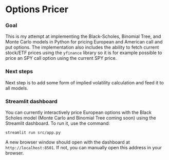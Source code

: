# Options Pricer

### Goal
This is my attempt at implementing the Black-Scholes, Binomial Tree, and Monte Carlo models in Python for pricing European and American call and put options. The implementation also includes the ability to fetch current stock/ETF prices using the `yfinance` library so it is for example possible to price an SPY call option using the current SPY price.


### Next steps
Next step is to add some form of implied volatility calculation and feed it to all models. 

### Streamlit dashboard
You can currently interactively price European options with the Black Scholes model (Monte Carlo and Binomial Tree coming soon) using the Streamlit dashboard. To run it, use the command:
```
streamlit run src/app.py
```
A new browser window should open with the dashboard at `http://localhost:8501`. If not, you can manually open this address in your browser.